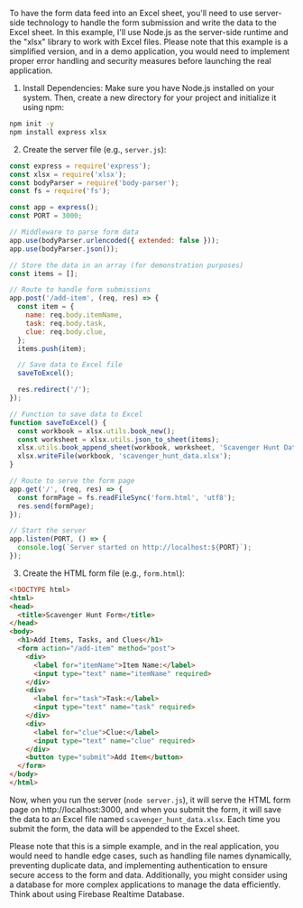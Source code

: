 To have the form data feed into an Excel sheet, you'll need to use server-side technology to handle the form submission and write the data to the Excel sheet. In this example, I'll use Node.js as the server-side runtime and the "xlsx" library to work with Excel files. Please note that this example is a simplified version, and in a demo application, you would need to implement proper error handling and security measures before launching the real application.

1. Install Dependencies:
Make sure you have Node.js installed on your system. Then, create a new directory for your project and initialize it using npm:

```bash
npm init -y
npm install express xlsx
```

2. Create the server file (e.g., `server.js`):

```javascript
const express = require('express');
const xlsx = require('xlsx');
const bodyParser = require('body-parser');
const fs = require('fs');

const app = express();
const PORT = 3000;

// Middleware to parse form data
app.use(bodyParser.urlencoded({ extended: false }));
app.use(bodyParser.json());

// Store the data in an array (for demonstration purposes)
const items = [];

// Route to handle form submissions
app.post('/add-item', (req, res) => {
  const item = {
    name: req.body.itemName,
    task: req.body.task,
    clue: req.body.clue,
  };
  items.push(item);

  // Save data to Excel file
  saveToExcel();

  res.redirect('/');
});

// Function to save data to Excel
function saveToExcel() {
  const workbook = xlsx.utils.book_new();
  const worksheet = xlsx.utils.json_to_sheet(items);
  xlsx.utils.book_append_sheet(workbook, worksheet, 'Scavenger Hunt Data');
  xlsx.writeFile(workbook, 'scavenger_hunt_data.xlsx');
}

// Route to serve the form page
app.get('/', (req, res) => {
  const formPage = fs.readFileSync('form.html', 'utf8');
  res.send(formPage);
});

// Start the server
app.listen(PORT, () => {
  console.log(`Server started on http://localhost:${PORT}`);
});
```

3. Create the HTML form file (e.g., `form.html`):

```html
<!DOCTYPE html>
<html>
<head>
  <title>Scavenger Hunt Form</title>
</head>
<body>
  <h1>Add Items, Tasks, and Clues</h1>
  <form action="/add-item" method="post">
    <div>
      <label for="itemName">Item Name:</label>
      <input type="text" name="itemName" required>
    </div>
    <div>
      <label for="task">Task:</label>
      <input type="text" name="task" required>
    </div>
    <div>
      <label for="clue">Clue:</label>
      <input type="text" name="clue" required>
    </div>
    <button type="submit">Add Item</button>
  </form>
</body>
</html>
```

Now, when you run the server (`node server.js`), it will serve the HTML form page on http://localhost:3000, and when you submit the form, it will save the data to an Excel file named `scavenger_hunt_data.xlsx`. Each time you submit the form, the data will be appended to the Excel sheet.

Please note that this is a simple example, and in the real application, you would need to handle edge cases, such as handling file names dynamically, preventing duplicate data, and implementing authentication to ensure secure access to the form and data. Additionally, you might consider using a database for more complex applications to manage the data efficiently. Think about using Firebase Realtime Database.
